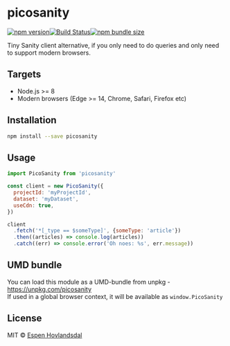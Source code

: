 # picosanity

[![npm version](https://img.shields.io/npm/v/picosanity.svg?style=flat-square)](http://browsenpm.org/package/picosanity)[![Build Status](https://img.shields.io/travis/rexxars/picosanity/main.svg?style=flat-square)](https://travis-ci.org/rexxars/picosanity)[![npm bundle size](https://img.shields.io/bundlephobia/minzip/picosanity?style=flat-square)](https://bundlephobia.com/result?p=picosanity)

Tiny Sanity client alternative, if you only need to do queries and only need to support modern browsers.

## Targets

- Node.js >= 8
- Modern browsers (Edge >= 14, Chrome, Safari, Firefox etc)

## Installation

```bash
npm install --save picosanity
```

## Usage

```js
import PicoSanity from 'picosanity'

const client = new PicoSanity({
  projectId: 'myProjectId',
  dataset: 'myDataset',
  useCdn: true,
})

client
  .fetch('*[_type == $someType]', {someType: 'article'})
  .then((articles) => console.log(articles))
  .catch((err) => console.error('Oh noes: %s', err.message))
```

## UMD bundle

You can load this module as a UMD-bundle from unpkg - https://unpkg.com/picosanity  
If used in a global browser context, it will be available as `window.PicoSanity`

## License

MIT © [Espen Hovlandsdal](https://espen.codes/)
